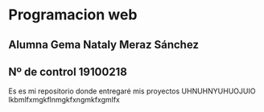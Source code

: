 # Programacion web  
## Alumna Gema Nataly Meraz Sánchez  
## Nº de control 19100218  

Es es mi repositorio donde entregaré mis proyectos UHNUHNYUHUOJUIO
lkbmlfxmgkflnmgkfxngmkfxgmlfx